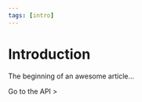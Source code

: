 ```yaml
---
tags: [intro]
---
```


# Introduction

The beginning of an awesome article...

Go to the API >[](url)